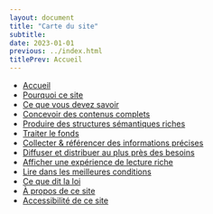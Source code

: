 ```yaml
---
layout: document
title: "Carte du site"
subtitle: 
date: 2023-01-01
previous: ../index.html
titlePrev: Accueil
---
```


<ul>
<li><a href="../index.html">Accueil</a></li>
<li><a href="../index.html#pourquoi">Pourquoi ce site</a></li>
<li><a href="../index.html#savoirs">Ce que vous devez savoir</a></li>
<li><a href="concevoir.html">Concevoir des contenus complets</a></li>
<li><a href="produire.html">Produire des structures sémantiques riches</a></li>
<li><a href="traiter.html">Traiter le fonds</a></li>
<li><a href="collecter.html">Collecter & référencer des informations précises</a></li>
<li><a href="diffuser.html">Diffuser et distribuer au plus près des besoins</a></li>
<li><a href="afficher.html">Afficher une expérience de lecture riche</a></li>
<li><a href="lire.html">Lire dans les meilleures conditions</a></li>
<li><a href="loi.html">Ce que dit la loi</a></li>
<li><a href="apropos">À propos de ce site</a></li>
<li><a href="accessibilite">Accessibilité de ce site</a></li>
</ul>